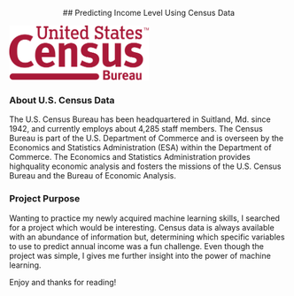 <p align="center">## Predicting Income Level Using Census Data</p>
<img src="2000px-United_States_Census_Bureau_Wordmark.svg.png" alt="US Census Bureau" width="50%" height="50%">

### About U.S. Census Data
  The U.S. Census Bureau has been headquartered in Suitland, Md. since 1942, and currently
employs about 4,285 staff members. The Census Bureau is part of the U.S. Department
of Commerce and is overseen by the Economics and Statistics Administration (ESA) within
the Department of Commerce. The Economics and Statistics Administration provides highquality
economic analysis and fosters the missions of the U.S. Census Bureau and the Bureau
of Economic Analysis.


### Project Purpose
  Wanting to practice my newly acquired machine learning skills, I searched for a project which
would be interesting. Census data is always available with an abundance of information but,
determining which specific variables to use to predict annual income was a fun challenge. Even
though the project was simple, I gives me further insight into the power of machine learning.


Enjoy and thanks for reading!

